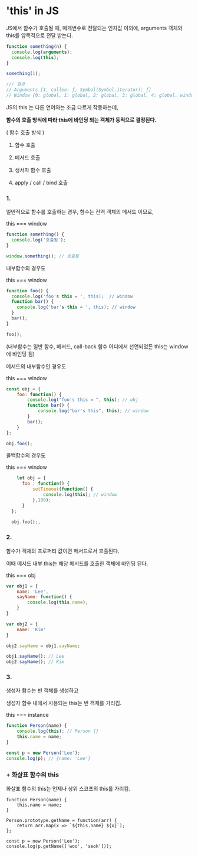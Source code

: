 # 'this' in JS



JS에서 함수가 호출될 때, 매개변수로 전달되는 인자값 이외에, arguments 객체와 this를 암묵적으로 전달 받는다.

``` javascript
function something(n) {
  console.log(arguments);
  console.log(this);
}

something(1);

/// 결과
// Arguments [1, callee: ƒ, Symbol(Symbol.iterator): ƒ]
// Window {0: global, 1: global, 2: global, 3: global, 4: global, window: Window, self:   Window, document: document, name: '', location: Location, …}
```



JS의 this 는 다른 언어와는 조금 다르게 작동하는데, 

<strong>함수의 호출 방식에 따라 this에 바인딩 되는 객체가 동적으로 결정된다.</strong>



( 함수 호출 방식 )

1. 함수 호출

2. 메서드 호출
3. 생서자 함수 호출
4. apply / call / bind 호출



### 1.

일반적으로 함수를 호출하는 경우, 함수는 전역 객체의 메서드 이므로,

this === window

``` javascript
function something() {
  console.log('호출됨');
}

window.something(); // 호출됨
```



내부함수의 경우도

this === window 

```	javascript
function foo() {
  console.log('foo's this = ', this);  // window
  function bar() {
    console.log('bar's this = ', this); // window
  }
  bar();
}

foo();
```

(내부함수는 일반 함수, 메서드, call-back 함수 어디에서 선언되었든 this는 window에 바인딩 됨)



메서드의 내부함수인 경우도

this === window

``` javascript
const obj = {
    foo: function() {
        console.log("foo's this = ", this); // obj
        function bar() {
            console.log("bar's this", this); // window
        }
        bar();
    }
};

obj.foo(); 
```



콜백함수의 경우도

this === window

```javascript
	let obj = {
      foo : function() {
          setTimeout(function() {
              console.log(this); // window
          },100);
      }
  };
  
  obj.foo();,
```





### 2.

함수가 객체의 프로퍼티 값이면 메서드로서 호출된다. 

이때 메서드 내부 this는 해당 메서드를 호출한 객체에 바인딩 된다.

this === obj

```javascript
var obj1 = {
    name: 'Lee',
    sayName: function() {
        console.log(this.name);
    }
}

var obj2 = {
    name: 'Kim'
}

obj2.sayName = obj1.sayName;

obj1.sayName(); // Lee
obj2.sayName(); // Kim
```





### 3.

생성자 함수는 빈 객체를 생성하고 

생성자 함수 내에서 사용되는 this는 빈 객체를 가리킴.

this === instance

``` javascript
function Person(name) {
    console.log(this); // Person {}
    this.name = name;
}

const p = new Person('Lee');
console.log(p); // {name: 'Lee'}	 
```





### + 화살표 함수의 this

화살표 함수의 this는 언제나 상위 스코프의 this를 가리킴.

```
function Person(name) {
    this.name = name;
}

Person.prototype.getName = function(arr) {
    return arr.map(x => `${this.name} ${x}`);
};

const p = new Person('Lee');
console.log(p.getName(['woo', 'seok']));
```

